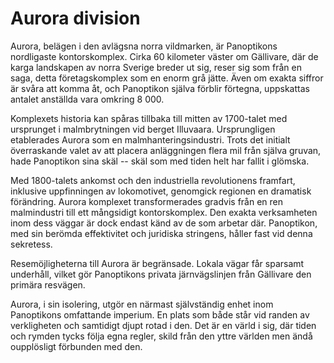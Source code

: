 # Aurora division

Aurora, belägen i den avlägsna norra vildmarken, är Panoptikons nordligaste kontorskomplex. Cirka 60 kilometer väster om Gällivare, där de karga landskapen av norra Sverige breder ut sig, reser sig som från en saga, detta företagskomplex som en enorm grå jätte. Även om exakta siffror är svåra att komma åt, och Panoptikon själva förblir förtegna, uppskattas antalet anställda vara omkring 8 000.

Komplexets historia kan spåras tillbaka till mitten av 1700-talet med ursprunget i malmbrytningen vid berget Illuvaara. Ursprungligen etablerades Aurora som en malmhanteringsindustri. Trots det initialt överraskande valet av att placera anläggningen flera mil från själva gruvan, hade Panoptikon sina skäl -- skäl som med tiden helt har fallit i glömska.

Med 1800-talets ankomst och den industriella revolutionens framfart, inklusive uppfinningen av lokomotivet, genomgick regionen en dramatisk förändring. Aurora komplexet transformerades gradvis från en ren malmindustri till ett mångsidigt kontorskomplex. Den exakta verksamheten inom dess väggar är dock endast känd av de som arbetar där. Panoptikon, med sin berömda effektivitet och juridiska stringens, håller fast vid denna sekretess.

Resemöjligheterna till Aurora är begränsade. Lokala vägar får sparsamt underhåll, vilket gör Panoptikons privata järnvägslinjen från Gällivare den primära resvägen.

Aurora, i sin isolering, utgör en närmast självständig enhet inom Panoptikons omfattande imperium. En plats som både står vid randen av verkligheten och samtidigt djupt rotad i den. Det är en värld i sig, där tiden och rymden tycks följa egna regler, skild från den yttre världen men ändå oupplösligt förbunden med den.
